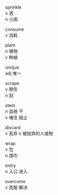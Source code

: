 sprinkle  
v 洒  
n 小雨  

consume  
v 消耗  

plant  
n 植物    
v 种植

unique  
adj 唯一  

scrape  
v 擦伤  
n 刮

stem  
n 血统 干  
v 堵住 阻止  

discard  
v 丢弃 
n 被抛弃的人或物  

wrap  
v 包  
n 围巾  

entry  
n 入口 进入  

overcome  
v 克服 解决  

